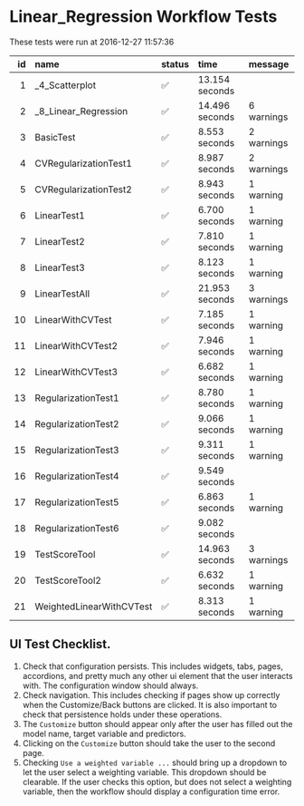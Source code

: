 # Linear_Regression Workflow Tests



These tests were run at 2016-12-27 11:57:36



| id|name                     |status  |time           |message    |
|--:|:------------------------|:-------|:--------------|:----------|
|  1|_4_Scatterplot           |&#9989; |13.154 seconds |           |
|  2|_8_Linear_Regression     |&#9989; |14.496 seconds |6 warnings |
|  3|BasicTest                |&#9989; |8.553 seconds  |2 warnings |
|  4|CVRegularizationTest1    |&#9989; |8.987 seconds  |2 warnings |
|  5|CVRegularizationTest2    |&#9989; |8.943 seconds  |1 warning  |
|  6|LinearTest1              |&#9989; |6.700 seconds  |1 warning  |
|  7|LinearTest2              |&#9989; |7.810 seconds  |1 warning  |
|  8|LinearTest3              |&#9989; |8.123 seconds  |1 warning  |
|  9|LinearTestAll            |&#9989; |21.953 seconds |3 warnings |
| 10|LinearWithCVTest         |&#9989; |7.185 seconds  |1 warning  |
| 11|LinearWithCVTest2        |&#9989; |7.946 seconds  |1 warning  |
| 12|LinearWithCVTest3        |&#9989; |6.682 seconds  |1 warning  |
| 13|RegularizationTest1      |&#9989; |8.780 seconds  |1 warning  |
| 14|RegularizationTest2      |&#9989; |9.066 seconds  |1 warning  |
| 15|RegularizationTest3      |&#9989; |9.311 seconds  |1 warning  |
| 16|RegularizationTest4      |&#9989; |9.549 seconds  |           |
| 17|RegularizationTest5      |&#9989; |6.863 seconds  |1 warning  |
| 18|RegularizationTest6      |&#9989; |9.082 seconds  |           |
| 19|TestScoreTool            |&#9989; |14.963 seconds |3 warnings |
| 20|TestScoreTool2           |&#9989; |6.632 seconds  |1 warning  |
| 21|WeightedLinearWithCVTest |&#9989; |8.313 seconds  |1 warning  |


## UI Test Checklist.

1. Check that configuration persists. This includes widgets, tabs, pages, accordions, and pretty much any other ui element that the user interacts with. The configuration window should always.
2. Check navigation. This includes checking if pages show up correctly when the Customize/Back buttons are clicked. It is also important to check that persistence holds under these operations.
3. The `Customize` button should appear only after the user has filled out the model name, target variable and predictors.
4. Clicking on the `Customize` button should take the user to the second page.
5. Checking `Use a weighted variable ...` should bring up a dropdown to let the user select a weighting variable. This dropdown should be clearable. If the user checks this option, but does not select a weighting variable, then the workflow should display a configuration time error.
